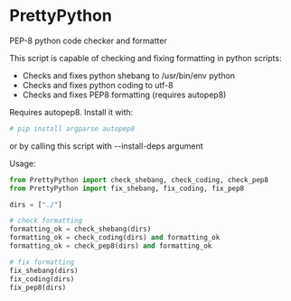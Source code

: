 PrettyPython
============

PEP-8 python code checker and formatter

This script is capable of checking and fixing formatting in python scripts:
 - Checks and fixes python shebang to /usr/bin/env python
 - Checks and fixes python coding to utf-8
 - Checks and fixes PEP8 formatting (requires autopep8)

Requires autopep8. Install it with:
```bash
# pip install argparse autopep8
```
or by calling this script with --install-deps argument

Usage:
```python
from PrettyPython import check_shebang, check_coding, check_pep8
from PrettyPython import fix_shebang, fix_coding, fix_pep8

dirs = ["./"]

# check formatting
formatting_ok = check_shebang(dirs)
formatting_ok = check_coding(dirs) and formatting_ok
formatting_ok = check_pep8(dirs) and formatting_ok

# fix formatting
fix_shebang(dirs)
fix_coding(dirs)
fix_pep8(dirs)
```
